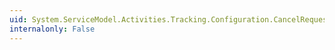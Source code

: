 ```yaml
---
uid: System.ServiceModel.Activities.Tracking.Configuration.CancelRequestedQueryElement.ActivityName
internalonly: False
---
```

